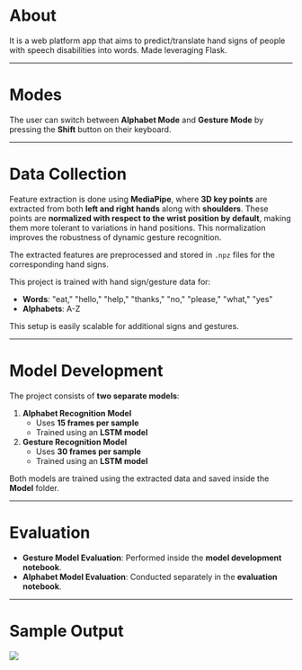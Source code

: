 # **About**  
It is a web platform app that aims to predict/translate hand signs of people with speech disabilities into words. Made leveraging Flask.

---

# **Modes**  
The user can switch between **Alphabet Mode** and **Gesture Mode** by pressing the **Shift** button on their keyboard.  

---

# **Data Collection**  
Feature extraction is done using **MediaPipe**, where **3D key points** are extracted from both **left and right hands** along with **shoulders**. These points are **normalized with respect to the wrist position by default**, making them more tolerant to variations in hand positions. This normalization improves the robustness of dynamic gesture recognition.  

The extracted features are preprocessed and stored in `.npz` files for the corresponding hand signs.  

This project is trained with hand sign/gesture data for:
- **Words**: "eat," "hello," "help," "thanks," "no," "please," "what," "yes"  
- **Alphabets**: A-Z  

This setup is easily scalable for additional signs and gestures.  

---

# **Model Development**  
The project consists of **two separate models**:  
1. **Alphabet Recognition Model**  
   - Uses **15 frames per sample**  
   - Trained using an **LSTM model**  
2. **Gesture Recognition Model**  
   - Uses **30 frames per sample**  
   - Trained using an **LSTM model**  

Both models are trained using the extracted data and saved inside the **Model** folder.  



---

# **Evaluation**  
- **Gesture Model Evaluation**: Performed inside the **model development notebook**.  
- **Alphabet Model Evaluation**: Conducted separately in the **evaluation notebook**.

---

# **Sample Output**
![](fogif.gif)
